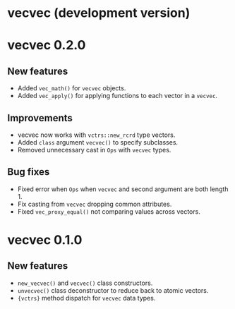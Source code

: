 # vecvec (development version)

# vecvec 0.2.0

## New features

* Added `vec_math()` for `vecvec` objects.
* Added `vec_apply()` for applying functions to each vector in a `vecvec`.

## Improvements

* vecvec now works with `vctrs::new_rcrd` type vectors.
* Added `class` argument `vecvec()` to specify subclasses.
* Removed unnecessary cast in `Ops` with `vecvec` types.

## Bug fixes

* Fixed error when `Ops` when `vecvec` and second argument are both length 1.
* Fix casting from `vecvec` dropping common attributes.
* Fixed `vec_proxy_equal()` not comparing values across vectors.

# vecvec 0.1.0

## New features

* `new_vecvec()` and `vecvec()` class constructors.
* `unvecvec()` class deconstructor to reduce back to atomic vectors.
* `{vctrs}` method dispatch for `vecvec` data types.
